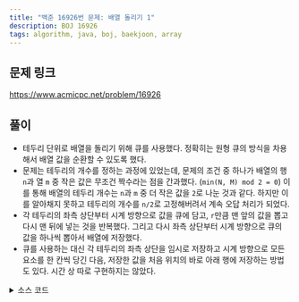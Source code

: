 ```yaml
---
title: "백준 16926번 문제: 배열 돌리기 1"
description: BOJ 16926
tags: algorithm, java, boj, baekjoon, array
---
```


## 문제 링크

https://www.acmicpc.net/problem/16926

## 풀이


- 테두리 단위로 배열을 돌리기 위해 큐를 사용했다. 정확히는 원형 큐의 방식을 차용해서 배열 값을 순환할 수 있도록 했다.
- 문제는 테두리의 개수를 정하는 과정에 있었는데, 문제의 조건 중 하나가 배열의 행 `n`과 열 `m` 중 작은 값은 무조건 짝수라는 점을 간과했다. (`min(N, M) mod 2 = 0`) 이를 통해 배열의 테두리 개수는 `n`과 `m` 중 더 작은 값을 `2`로 나눈 것과 같다. 하지만 이를 알아채지 못하고 테두리의 개수를 `n/2`로 고정해버려서 계속 오답 처리가 되었다.
- 각 테두리의 좌측 상단부터 시계 방향으로 값을 큐에 담고, `r`만큼 맨 앞의 값을 뽑고 다시 맨 뒤에 넣는 것을 반복했다. 그리고 다시 좌측 상단부터 시계 방향으로 큐의 값을 하나씩 뽑아서 배열에 저장했다.
- 큐를 사용하는 대신 각 테두리의 좌측 상단을 임시로 저장하고 시계 방향으로 모든 요소를 한 칸씩 당긴 다음, 저장한 값을 처음 위치의 바로 아래 행에 저장하는 방법도 있다. 시간 상 따로 구현하지는 않았다.

<details>
<summary>소스 코드</summary>
<div markdown="1">

```java
import java.io.BufferedReader;
import java.io.IOException;
import java.io.InputStreamReader;
import java.util.LinkedList;
import java.util.Queue;
import java.util.StringTokenizer;

public class Main {
    private static int[][] arr;
    
    public static void main(String[] args) throws IOException {
        BufferedReader br = new BufferedReader(new InputStreamReader(System.in));
        StringTokenizer st = new StringTokenizer(br.readLine());
        
        int n = Integer.parseInt(st.nextToken());
        int m = Integer.parseInt(st.nextToken());
        int r = Integer.parseInt(st.nextToken());
        
        // 델타 배열 초기화 (우측부터 시계 방향)
        int[] dr = {0, 1, 0, -1};
        int[] dc = {1, 0, -1, 0};
        
        // 배열 초기화
        arr = new int[n][m];
        for (int i = 0; i < n; i++) {
            st = new StringTokenizer(br.readLine());
            for (int j = 0; j < m; j++) {
                arr[i][j] = Integer.parseInt(st.nextToken());
            }
        }
      
        // 배열의 현재 테두리의 모든 원소를 담기 위한 큐 생성
        Queue<Integer> queue = new LinkedList<>();
        
        // 테두리의 개수는 n과 m 중 더 작은 값을 2로 나눈 것과 같음
        for (int i = 0; i < Math.min(n, m) / 2; i++) {
            // 좌측 상단부터 시계 방향으로 큐에 삽입
            int row = i, col = i, dir = 0;
            for (int j = 0; j < (n+m-4*i-2)*2; j++) {
                queue.offer(arr[row][col]);
                
                row += dr[dir];
                col += dc[dir];
                
                if (dir == 0 && col + 1 >= m - i) dir = ++dir % 4;
                else if (dir == 1 && row + 1 >= n - i) dir = ++dir % 4;
                else if (dir == 2 && col - 1 < i) dir = ++dir % 4;
                else if (dir == 3 && row - 1 < i) dir = ++dir % 4;
            }

            // 맨 앞 원소를 r번 뽑아서 다시 큐에 삽입
            for (int j = 0; j < r; j++) queue.offer(queue.poll());
            
            // 다시 좌측 상단부터 시계 방향으로 배열에 입력
            row = i;
            col = i;
            dir = 0;
            for (int j = 0; j < (n+m-4*i-2)*2; j++) {
                arr[row][col] = queue.poll();
                
                row += dr[dir];
                col += dc[dir];
              
                if (dir == 0 && col + 1 >= m - i) dir = ++dir % 4;
                else if (dir == 1 && row + 1 >= n - i) dir = ++dir % 4;
                else if (dir == 2 && col - 1 < i) dir = ++dir % 4;
                else if (dir == 3 && row - 1 < i) dir = ++dir % 4;
            }
            
            queue.clear();
        }
      
        // 배열 출력
        printArray();
        br.close();
    }
    
    public static void printArray() {
        StringBuilder sb = new StringBuilder();
        StringBuilder row;
        
        for (int i = 0; i < arr.length; i++) {
            row = new StringBuilder();
            for (int j = 0; j < arr[i].length; j++) {
                row.append(arr[i][j] + " ");
            }
            row.setLength(row.length() - 1);
            sb.append(row + "\n");
        }
        
        System.out.print(sb.toString());
    }
}
```

</div>
</details>
